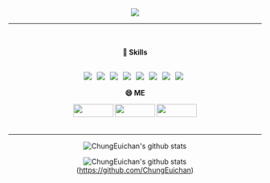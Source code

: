 <div align="center" dir="auto">

  <img src="https://capsule-render.vercel.app/api?type=slice&color=auto&height=200&text=ChungEuichan&fontAlign=70&rotate=13&fontAlignY=25" />
  
  <hr>
  </hr>

<div align="center" dir="auto">
  <br>
  <br>
  
  <b>
   <g-emoji class="g-emoji" alias="muscle" fallback-src="https://github.guthubassets.com/images/icons/emoji/unicode/1f4aa.png">💪</g-emoji>
   Skills
  <br>
  <br>
    
  <a><img src="https://img.shields.io/badge/Java-007396?style=flat-square&logo=Java&logoColor=white& max-width= 100%" /></a> &nbsp;
  <a><img src="https://img.shields.io/badge/JavaScript-F7DF1E?style=flat-square&logo=JavaScript&logoColor=white"/></a> &nbsp;
  <a><img src="https://img.shields.io/badge/Html-E34F26?style=flat-square&logo=Html5&logoColor=white"/></a> &nbsp;
  <a><img src="https://img.shields.io/badge/css-1572B6?style=flat-square&logo=css3&logoColor=white"/></a> &nbsp;
  <a><img src="https://img.shields.io/badge/jQuery-0769AD?style=flat-square&logo=jQuery&logoColor=white"/></a> &nbsp;
  <a><img src="https://img.shields.io/badge/MySql-4479A1?style=flat-square&logo=MySql&logoColor=white"/></a> &nbsp;
  <a><img src="https://img.shields.io/badge/Oracle-F80000?style=flat-square&logo=Oracle&logoColor=white"/></a> &nbsp;
  <a><img src="https://img.shields.io/badge/Spring-6DB33F?style=flat-square&logo=Spring&logoColor=white"/></a> &nbsp;

  😄 ME
    
  <a href="https://cut-silicon-1bf.notion.site/ChungEuichan-90b25f74a6b74526a7431dd48f7676dc" rel="nofollow">
 <img src="https://camo.githubusercontent.com/e158f16f83ef939b73ab4bdc3cd85221891c16a39e171406c4f8db9311fce7ca/68747470733a2f2f696d672e736869656c64732e696f2f62616467652f4e6f74696f6e2d3030303030303f7374796c653d666c61742d737175617265266c6f676f3d4e6f74696f6e266c6f676f436f6c6f723d7768697465" width="80px" height="26px/" data-canonical-src="https://img.shields.io/badge/Notion-000000?style-flat-square&logo=Notion&logoColor=white" style="max-width:100%;"></a>

  <a href="mailto:jec5235@gmail.com">
 <img src="https://camo.githubusercontent.com/47bb94e6866b3df47db0719e9243276656acee71ecc4d4855c200f35243d8323/68747470733a2f2f696d672e736869656c64732e696f2f62616467652f476d61696c2d4541343333353f7374796c653d666c61742d737175617265266c6f676f3d476d61696c266c6f676f436f6c6f723d7768697465" width="80px" height="26px/" data-canonical-src="https://img.shields.io/badge/Gmail-EA4335?style-flat-square&logo=Notion&logoColor=white" style="max-width:100%;"></a>
    
  <a href="https://www.instagram.com/jec523_/?hl=ko">
 <img src="https://camo.githubusercontent.com/c00b87148c63c5a0e9974090f007bb0d5924c2c32023db2222a00518ef74fd82/68747470733a2f2f696d672e736869656c64732e696f2f62616467652f496e7374616772616d2d4534343035463f7374796c653d666c61742d737175617265266c6f676f3d496e7374616772616d266c6f676f436f6c6f723d7768697465" width="80px" height="26px/" data-canonical-src="https://img.shields.io/badge/Instagram-E4405F?style-flat-square&logo=Notion&logoColor=white" style="max-width:100%;"></a>
    
</b>
<br>
<br>
<hr>
</hr>


![ChungEuichan's github stats](https://github-readme-stats.vercel.app/api?username=ChungEuichan&show_icons=true)
<br>

![ChungEuichan's github stats](https://github-readme-stats.vercel.app/api/top-langs/?username=ChungEuichan&show_icons=true&hide_border=true&title_color=004386&icon_color=004386&layout=compact)
<br>
(https://github.com/ChungEuichan)

</div>
</div>

<!--
**ChungEuichan/ChungEuichan** is a ✨ _special_ ✨ repository because its `README.md` (this file) appears on your GitHub profile.

Here are some ideas to get you started:

- 🔭 I’m currently working on ...
- 🌱 I’m currently learning ...
- 👯 I’m looking to collaborate on ...
- 🤔 I’m looking for help with ...
- 💬 Ask me about ...
- 📫 How to reach me: ...
- 😄 Pronouns: ...
- ⚡ Fun fact: ...
-->

